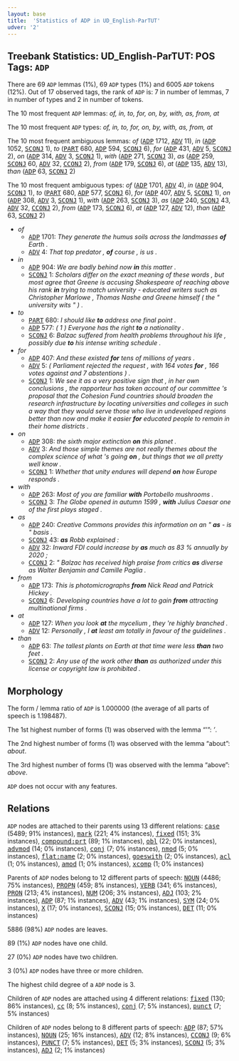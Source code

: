 ```yaml
---
layout: base
title:  'Statistics of ADP in UD_English-ParTUT'
udver: '2'
---
```


## Treebank Statistics: UD_English-ParTUT: POS Tags: `ADP`

There are 69 `ADP` lemmas (1%), 69 `ADP` types (1%) and 6005 `ADP` tokens (12%).
Out of 17 observed tags, the rank of `ADP` is: 7 in number of lemmas, 7 in number of types and 2 in number of tokens.

The 10 most frequent `ADP` lemmas: <em>of, in, to, for, on, by, with, as, from, at</em>

The 10 most frequent `ADP` types:  <em>of, in, to, for, on, by, with, as, from, at</em>

The 10 most frequent ambiguous lemmas: <em>of</em> (<tt><a href="en_partut-pos-ADP.html">ADP</a></tt> 1712, <tt><a href="en_partut-pos-ADV.html">ADV</a></tt> 11), <em>in</em> (<tt><a href="en_partut-pos-ADP.html">ADP</a></tt> 1052, <tt><a href="en_partut-pos-SCONJ.html">SCONJ</a></tt> 1), <em>to</em> (<tt><a href="en_partut-pos-PART.html">PART</a></tt> 680, <tt><a href="en_partut-pos-ADP.html">ADP</a></tt> 594, <tt><a href="en_partut-pos-SCONJ.html">SCONJ</a></tt> 6), <em>for</em> (<tt><a href="en_partut-pos-ADP.html">ADP</a></tt> 431, <tt><a href="en_partut-pos-ADV.html">ADV</a></tt> 5, <tt><a href="en_partut-pos-SCONJ.html">SCONJ</a></tt> 2), <em>on</em> (<tt><a href="en_partut-pos-ADP.html">ADP</a></tt> 314, <tt><a href="en_partut-pos-ADV.html">ADV</a></tt> 3, <tt><a href="en_partut-pos-SCONJ.html">SCONJ</a></tt> 1), <em>with</em> (<tt><a href="en_partut-pos-ADP.html">ADP</a></tt> 271, <tt><a href="en_partut-pos-SCONJ.html">SCONJ</a></tt> 3), <em>as</em> (<tt><a href="en_partut-pos-ADP.html">ADP</a></tt> 259, <tt><a href="en_partut-pos-SCONJ.html">SCONJ</a></tt> 60, <tt><a href="en_partut-pos-ADV.html">ADV</a></tt> 32, <tt><a href="en_partut-pos-CCONJ.html">CCONJ</a></tt> 2), <em>from</em> (<tt><a href="en_partut-pos-ADP.html">ADP</a></tt> 179, <tt><a href="en_partut-pos-SCONJ.html">SCONJ</a></tt> 6), <em>at</em> (<tt><a href="en_partut-pos-ADP.html">ADP</a></tt> 135, <tt><a href="en_partut-pos-ADV.html">ADV</a></tt> 13), <em>than</em> (<tt><a href="en_partut-pos-ADP.html">ADP</a></tt> 63, <tt><a href="en_partut-pos-SCONJ.html">SCONJ</a></tt> 2)

The 10 most frequent ambiguous types:  <em>of</em> (<tt><a href="en_partut-pos-ADP.html">ADP</a></tt> 1701, <tt><a href="en_partut-pos-ADV.html">ADV</a></tt> 4), <em>in</em> (<tt><a href="en_partut-pos-ADP.html">ADP</a></tt> 904, <tt><a href="en_partut-pos-SCONJ.html">SCONJ</a></tt> 1), <em>to</em> (<tt><a href="en_partut-pos-PART.html">PART</a></tt> 680, <tt><a href="en_partut-pos-ADP.html">ADP</a></tt> 577, <tt><a href="en_partut-pos-SCONJ.html">SCONJ</a></tt> 6), <em>for</em> (<tt><a href="en_partut-pos-ADP.html">ADP</a></tt> 407, <tt><a href="en_partut-pos-ADV.html">ADV</a></tt> 5, <tt><a href="en_partut-pos-SCONJ.html">SCONJ</a></tt> 1), <em>on</em> (<tt><a href="en_partut-pos-ADP.html">ADP</a></tt> 308, <tt><a href="en_partut-pos-ADV.html">ADV</a></tt> 3, <tt><a href="en_partut-pos-SCONJ.html">SCONJ</a></tt> 1), <em>with</em> (<tt><a href="en_partut-pos-ADP.html">ADP</a></tt> 263, <tt><a href="en_partut-pos-SCONJ.html">SCONJ</a></tt> 3), <em>as</em> (<tt><a href="en_partut-pos-ADP.html">ADP</a></tt> 240, <tt><a href="en_partut-pos-SCONJ.html">SCONJ</a></tt> 43, <tt><a href="en_partut-pos-ADV.html">ADV</a></tt> 32, <tt><a href="en_partut-pos-CCONJ.html">CCONJ</a></tt> 2), <em>from</em> (<tt><a href="en_partut-pos-ADP.html">ADP</a></tt> 173, <tt><a href="en_partut-pos-SCONJ.html">SCONJ</a></tt> 6), <em>at</em> (<tt><a href="en_partut-pos-ADP.html">ADP</a></tt> 127, <tt><a href="en_partut-pos-ADV.html">ADV</a></tt> 12), <em>than</em> (<tt><a href="en_partut-pos-ADP.html">ADP</a></tt> 63, <tt><a href="en_partut-pos-SCONJ.html">SCONJ</a></tt> 2)


* <em>of</em>
  * <tt><a href="en_partut-pos-ADP.html">ADP</a></tt> 1701: <em>They generate the humus soils across the landmasses <b>of</b> Earth .</em>
  * <tt><a href="en_partut-pos-ADV.html">ADV</a></tt> 4: <em>That top predator , <b>of</b> course , is us .</em>
* <em>in</em>
  * <tt><a href="en_partut-pos-ADP.html">ADP</a></tt> 904: <em>We are badly behind now <b>in</b> this matter .</em>
  * <tt><a href="en_partut-pos-SCONJ.html">SCONJ</a></tt> 1: <em>Scholars differ on the exact meaning of these words , but most agree that Greene is accusing Shakespeare of reaching above his rank <b>in</b> trying to match university - educated writers such as Christopher Marlowe , Thomas Nashe and Greene himself ( the " university wits " ) .</em>
* <em>to</em>
  * <tt><a href="en_partut-pos-PART.html">PART</a></tt> 680: <em>I should like <b>to</b> address one final point .</em>
  * <tt><a href="en_partut-pos-ADP.html">ADP</a></tt> 577: <em>( 1 ) Everyone has the right <b>to</b> a nationality .</em>
  * <tt><a href="en_partut-pos-SCONJ.html">SCONJ</a></tt> 6: <em>Balzac suffered from health problems throughout his life , possibly due <b>to</b> his intense writing schedule .</em>
* <em>for</em>
  * <tt><a href="en_partut-pos-ADP.html">ADP</a></tt> 407: <em>And these existed <b>for</b> tens of millions of years .</em>
  * <tt><a href="en_partut-pos-ADV.html">ADV</a></tt> 5: <em>( Parliament rejected the request , with 164 votes <b>for</b> , 166 votes against and 7 abstentions ) .</em>
  * <tt><a href="en_partut-pos-SCONJ.html">SCONJ</a></tt> 1: <em>We see it as a very positive sign that , in her own conclusions , the rapporteur has taken account of our committee 's proposal that the Cohesion Fund countries should broaden the research infrastructure by locating universities and colleges in such a way that they would serve those who live in undeveloped regions better than now and make it easier <b>for</b> educated people to remain in their home districts .</em>
* <em>on</em>
  * <tt><a href="en_partut-pos-ADP.html">ADP</a></tt> 308: <em>the sixth major extinction <b>on</b> this planet .</em>
  * <tt><a href="en_partut-pos-ADV.html">ADV</a></tt> 3: <em>And those simple themes are not really themes about the complex science of what 's going <b>on</b> , but things that we all pretty well know .</em>
  * <tt><a href="en_partut-pos-SCONJ.html">SCONJ</a></tt> 1: <em>Whether that unity endures will depend <b>on</b> how Europe responds .</em>
* <em>with</em>
  * <tt><a href="en_partut-pos-ADP.html">ADP</a></tt> 263: <em>Most of you are familiar <b>with</b> Portobello mushrooms .</em>
  * <tt><a href="en_partut-pos-SCONJ.html">SCONJ</a></tt> 3: <em>The Globe opened in autumn 1599 , <b>with</b> Julius Caesar one of the first plays staged .</em>
* <em>as</em>
  * <tt><a href="en_partut-pos-ADP.html">ADP</a></tt> 240: <em>Creative Commons provides this information on an " <b>as</b> - is " basis .</em>
  * <tt><a href="en_partut-pos-SCONJ.html">SCONJ</a></tt> 43: <em><b>as</b> Robb explained :</em>
  * <tt><a href="en_partut-pos-ADV.html">ADV</a></tt> 32: <em>Inward FDI could increase by <b>as</b> much as 83 % annually by 2020 ;</em>
  * <tt><a href="en_partut-pos-CCONJ.html">CCONJ</a></tt> 2: <em>" Balzac has received high praise from critics <b>as</b> diverse as Walter Benjamin and Camille Paglia .</em>
* <em>from</em>
  * <tt><a href="en_partut-pos-ADP.html">ADP</a></tt> 173: <em>This is photomicrographs <b>from</b> Nick Read and Patrick Hickey .</em>
  * <tt><a href="en_partut-pos-SCONJ.html">SCONJ</a></tt> 6: <em>Developing countries have a lot to gain <b>from</b> attracting multinational firms .</em>
* <em>at</em>
  * <tt><a href="en_partut-pos-ADP.html">ADP</a></tt> 127: <em>When you look <b>at</b> the mycelium , they 're highly branched .</em>
  * <tt><a href="en_partut-pos-ADV.html">ADV</a></tt> 12: <em>Personally , I <b>at</b> least am totally in favour of the guidelines .</em>
* <em>than</em>
  * <tt><a href="en_partut-pos-ADP.html">ADP</a></tt> 63: <em>The tallest plants on Earth at that time were less <b>than</b> two feet .</em>
  * <tt><a href="en_partut-pos-SCONJ.html">SCONJ</a></tt> 2: <em>Any use of the work other <b>than</b> as authorized under this license or copyright law is prohibited .</em>

## Morphology

The form / lemma ratio of `ADP` is 1.000000 (the average of all parts of speech is 1.198487).

The 1st highest number of forms (1) was observed with the lemma “'”: <em>’</em>.

The 2nd highest number of forms (1) was observed with the lemma “about”: <em>about</em>.

The 3rd highest number of forms (1) was observed with the lemma “above”: <em>above</em>.

`ADP` does not occur with any features.


## Relations

`ADP` nodes are attached to their parents using 13 different relations: <tt><a href="en_partut-dep-case.html">case</a></tt> (5489; 91% instances), <tt><a href="en_partut-dep-mark.html">mark</a></tt> (221; 4% instances), <tt><a href="en_partut-dep-fixed.html">fixed</a></tt> (151; 3% instances), <tt><a href="en_partut-dep-compound-prt.html">compound:prt</a></tt> (89; 1% instances), <tt><a href="en_partut-dep-obl.html">obl</a></tt> (22; 0% instances), <tt><a href="en_partut-dep-advmod.html">advmod</a></tt> (14; 0% instances), <tt><a href="en_partut-dep-conj.html">conj</a></tt> (7; 0% instances), <tt><a href="en_partut-dep-nmod.html">nmod</a></tt> (5; 0% instances), <tt><a href="en_partut-dep-flat-name.html">flat:name</a></tt> (2; 0% instances), <tt><a href="en_partut-dep-goeswith.html">goeswith</a></tt> (2; 0% instances), <tt><a href="en_partut-dep-acl.html">acl</a></tt> (1; 0% instances), <tt><a href="en_partut-dep-amod.html">amod</a></tt> (1; 0% instances), <tt><a href="en_partut-dep-xcomp.html">xcomp</a></tt> (1; 0% instances)

Parents of `ADP` nodes belong to 12 different parts of speech: <tt><a href="en_partut-pos-NOUN.html">NOUN</a></tt> (4486; 75% instances), <tt><a href="en_partut-pos-PROPN.html">PROPN</a></tt> (459; 8% instances), <tt><a href="en_partut-pos-VERB.html">VERB</a></tt> (341; 6% instances), <tt><a href="en_partut-pos-PRON.html">PRON</a></tt> (213; 4% instances), <tt><a href="en_partut-pos-NUM.html">NUM</a></tt> (206; 3% instances), <tt><a href="en_partut-pos-ADJ.html">ADJ</a></tt> (103; 2% instances), <tt><a href="en_partut-pos-ADP.html">ADP</a></tt> (87; 1% instances), <tt><a href="en_partut-pos-ADV.html">ADV</a></tt> (43; 1% instances), <tt><a href="en_partut-pos-SYM.html">SYM</a></tt> (24; 0% instances), <tt><a href="en_partut-pos-X.html">X</a></tt> (17; 0% instances), <tt><a href="en_partut-pos-SCONJ.html">SCONJ</a></tt> (15; 0% instances), <tt><a href="en_partut-pos-DET.html">DET</a></tt> (11; 0% instances)

5886 (98%) `ADP` nodes are leaves.

89 (1%) `ADP` nodes have one child.

27 (0%) `ADP` nodes have two children.

3 (0%) `ADP` nodes have three or more children.

The highest child degree of a `ADP` node is 3.

Children of `ADP` nodes are attached using 4 different relations: <tt><a href="en_partut-dep-fixed.html">fixed</a></tt> (130; 86% instances), <tt><a href="en_partut-dep-cc.html">cc</a></tt> (8; 5% instances), <tt><a href="en_partut-dep-conj.html">conj</a></tt> (7; 5% instances), <tt><a href="en_partut-dep-punct.html">punct</a></tt> (7; 5% instances)

Children of `ADP` nodes belong to 8 different parts of speech: <tt><a href="en_partut-pos-ADP.html">ADP</a></tt> (87; 57% instances), <tt><a href="en_partut-pos-NOUN.html">NOUN</a></tt> (25; 16% instances), <tt><a href="en_partut-pos-ADV.html">ADV</a></tt> (12; 8% instances), <tt><a href="en_partut-pos-CCONJ.html">CCONJ</a></tt> (9; 6% instances), <tt><a href="en_partut-pos-PUNCT.html">PUNCT</a></tt> (7; 5% instances), <tt><a href="en_partut-pos-DET.html">DET</a></tt> (5; 3% instances), <tt><a href="en_partut-pos-SCONJ.html">SCONJ</a></tt> (5; 3% instances), <tt><a href="en_partut-pos-ADJ.html">ADJ</a></tt> (2; 1% instances)

